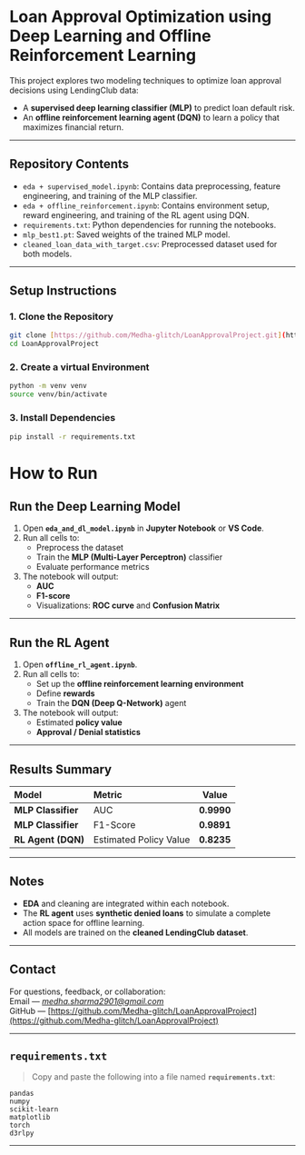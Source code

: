 # Loan Approval Optimization using Deep Learning and Offline Reinforcement Learning

This project explores two modeling techniques to optimize loan approval decisions using LendingClub data:
- A **supervised deep learning classifier (MLP)** to predict loan default risk.
- An **offline reinforcement learning agent (DQN)** to learn a policy that maximizes financial return.

---

## Repository Contents
- `eda + supervised_model.ipynb`: Contains data preprocessing, feature engineering, and training of the MLP classifier.
- `eda + offline_reinforcement.ipynb`: Contains environment setup, reward engineering, and training of the RL agent using DQN.
- `requirements.txt`: Python dependencies for running the notebooks.
- `mlp_best1.pt`: Saved weights of the trained MLP model.
- `cleaned_loan_data_with_target.csv`: Preprocessed dataset used for both models.

---

## Setup Instructions

### 1. Clone the Repository

```bash
git clone [https://github.com/Medha-glitch/LoanApprovalProject.git](https://github.com/Medha-glitch/LoanApprovalProject.git)
cd LoanApprovalProject
```

### 2. Create a virtual Environment

```bash
python -m venv venv
source venv/bin/activate
```

### 3. Install Dependencies

```bash
pip install -r requirements.txt
```

# How to Run

## Run the Deep Learning Model

1. Open **`eda_and_dl_model.ipynb`** in **Jupyter Notebook** or **VS Code**.  
2. Run all cells to:
   - Preprocess the dataset  
   - Train the **MLP (Multi-Layer Perceptron)** classifier  
   - Evaluate performance metrics  
3. The notebook will output:
   - **AUC**
   - **F1-score**
   - Visualizations: **ROC curve** and **Confusion Matrix**

---

##  Run the RL Agent

1. Open **`offline_rl_agent.ipynb`**.  
2. Run all cells to:
   - Set up the **offline reinforcement learning environment**
   - Define **rewards**
   - Train the **DQN (Deep Q-Network)** agent  
3. The notebook will output:
   - Estimated **policy value**
   - **Approval / Denial statistics**

---

## Results Summary

| Model | Metric | Value |
|:------|:--------|:------:|
| **MLP Classifier** | AUC | **0.9990** |
| **MLP Classifier** | F1-Score | **0.9891** |
| **RL Agent (DQN)** | Estimated Policy Value | **0.8235** |

---

## Notes

- **EDA** and cleaning are integrated within each notebook.  
- The **RL agent** uses **synthetic denied loans** to simulate a complete action space for offline learning.  
- All models are trained on the **cleaned LendingClub dataset**.  

---

## Contact

For questions, feedback, or collaboration:  
Email — *medha.sharma2901@gmail.com*  
GitHub — [https://github.com/Medha-glitch/LoanApprovalProject](https://github.com/Medha-glitch/LoanApprovalProject)

---

## `requirements.txt`

> Copy and paste the following into a file named **`requirements.txt`**:

```text
pandas
numpy
scikit-learn
matplotlib
torch
d3rlpy
```
---
